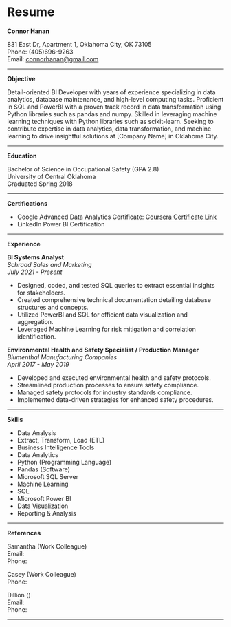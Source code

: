 # Resume
**Connor Hanan**

831 East Dr, Apartment 1,
Oklahoma City, OK 73105  
Phone: (405)696-9263  
Email: connorhanan@gmail.com

---

**Objective**

Detail-oriented BI Developer with years of experience specializing in data analytics, database maintenance, and high-level computing tasks. Proficient in SQL and PowerBI with a proven track record in data transformation using Python libraries such as pandas and numpy. Skilled in leveraging machine learning techniques with Python libraries such as scikit-learn. Seeking to contribute expertise in data analytics, data transformation, and machine learning to drive insightful solutions at [Company Name] in Oklahoma City.

---

**Education**

Bachelor of Science in Occupational Safety (GPA 2.8)  
University of Central Oklahoma  
Graduated Spring 2018

---

**Certifications**

- Google Advanced Data Analytics Certificate: [Coursera Certificate Link](https://coursera.org/share/e374e855fb76d7f05f6cfb37ff7f62b9)
- LinkedIn Power BI Certification

---

**Experience**

**BI Systems Analyst**  
*Schraad Sales and Marketing*  
*July 2021 - Present*

- Designed, coded, and tested SQL queries to extract essential insights for stakeholders.
- Created comprehensive technical documentation detailing database structures and concepts.
- Utilized PowerBI and SQL for efficient data visualization and aggregation.
- Leveraged Machine Learning for risk mitigation and correlation identification.

**Environmental Health and Safety Specialist / Production Manager**  
*Blumenthal Manufacturing Companies*  
*April 2017 - May 2019*

- Developed and executed environmental health and safety protocols.
- Streamlined production processes to ensure safety compliance.
- Managed safety protocols for industry standards compliance.
- Implemented data-driven strategies for enhanced safety procedures.

---

**Skills**

- Data Analysis
- Extract, Transform, Load (ETL)
- Business Intelligence Tools
- Data Analytics
- Python (Programming Language)
- Pandas (Software)
- Microsoft SQL Server
- Machine Learning
- SQL
- Microsoft Power BI
- Data Visualization
- Reporting & Analysis

---

**References**

Samantha (Work Colleague)  
Email:  
Phone:

Casey (Work Colleague)  
Phone:

Dillion ()  
Email:  
Phone:

---
